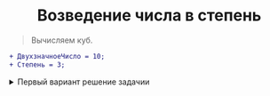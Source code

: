 <h1 align="center">Возведение числа в степень</h1>

> Вычисляем куб.
```diff
+ ДвухзначноеЧисло = 10;
+ Степень = 3;
```
<details>
 <summary>Первый вариант решение задачии</summary>
 <p>

```
Пока Степень > 0 Цикл
	КубЧисла = КубЧисла * ДвухзначноеЧисло;
	Степень = Степень - 1;
КонецЦикла;
Сообщить(КубЧисла);
```

### [НАЗАД](https://github.com/behzkan/1c-practice)
